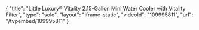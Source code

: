 {
    "title": "Little Luxury&reg; Vitality 2.15-Gallon Mini Water Cooler with Vitality Filter",
    "type": "solo",
    "layout": "iframe-static",
    "videoId": "109995811",
    "url": "\/tvpembed\/109995811"
}